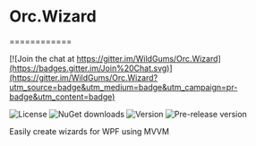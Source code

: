 # Orc.Wizard
============

[![Join the chat at https://gitter.im/WildGums/Orc.Wizard](https://badges.gitter.im/Join%20Chat.svg)](https://gitter.im/WildGums/Orc.Wizard?utm_source=badge&utm_medium=badge&utm_campaign=pr-badge&utm_content=badge)

![License](https://img.shields.io/github/license/wildgums/orc.wizard.svg)
![NuGet downloads](https://img.shields.io/nuget/dt/orc.wizard.svg)
![Version](https://img.shields.io/nuget/v/orc.wizard.svg)
![Pre-release version](https://img.shields.io/nuget/vpre/orc.wizard.svg)


Easily create wizards for WPF using MVVM
